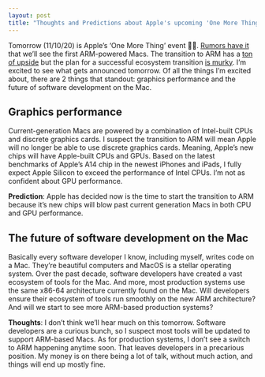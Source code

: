 ```yaml
---
layout: post
title: "Thoughts and Predictions about Apple's upcoming 'One More Thing' Event"
---
```


Tomorrow (11/10/20) is Apple’s ‘One More Thing’ event 👨‍💻. [Rumors have it](https://9to5mac.com/2020/11/06/apple-november-event-apple-silicon/) 
that we’ll see the first ARM-powered Macs. The transition to ARM has 
a [ton of upside](https://www.macrumors.com/guide/apple-silicon/) but the 
plan for a successful ecosystem transition [is murky](https://www.theverge.com/2020/11/9/21556481/apple-new-arm-mac-expectations-preview-one-more-thing-event). 
I’m excited to see what gets announced tomorrow. Of all the things I’m 
excited about, there are 2 things that standout: graphics performance and 
the future of software development on the Mac.

## Graphics performance

Current-generation Macs are powered by a combination of Intel-built CPUs 
and discrete graphics cards. I suspect the transition to ARM will mean Apple 
will no longer be able to use discrete graphics cards. Meaning, Apple’s new 
chips will have Apple-built CPUs and GPUs. Based on the latest benchmarks of 
Apple’s A14 chip in the newest iPhones and iPads, I fully expect Apple Silicon 
to exceed the performance of Intel CPUs. I’m not as confident about GPU performance.

**Prediction**: Apple has decided now is the time to start the transition to ARM 
because it’s new chips will blow past current generation Macs in both CPU and GPU performance.

## The future of software development on the Mac

Basically every software developer I know, including myself, writes code on a Mac. They’re 
beautiful computers and MacOS is a stellar operating system. Over the past decade, 
software developers have created a vast ecosystem of tools for the Mac. And more, most 
production systems use the same x86-64 architecture currently found on the Mac. Will 
developers ensure their ecosystem of tools run smoothly on the new ARM architecture? And 
will we start to see more ARM-based production systems?

**Thoughts**: I don’t think we’ll hear much on this tomorrow. Software developers are a curious 
bunch, so I suspect most tools will be updated to support ARM-based Macs. As for production 
systems, I don’t see a switch to ARM happening anytime soon. That leaves developers in a 
precarious position. My money is on there being a lot of talk, without much action, and things 
will end up mostly fine.
